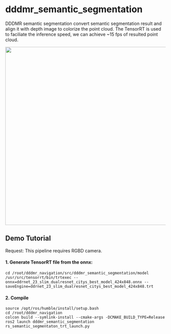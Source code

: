 # dddmr_semantic_segmentation

DDDMR semantic segmentation convert semantic segmentation result and align it with depth image to colorize the point cloud.
The TensorRT is used to faciliate the inference speed, we can achieve ~15 fps of resulted point cloud.

<p align='center'>
    <img src="https://github.com/dfl-rlab/dddmr_documentation_materials/blob/main/dddmr_semantic_segmentation/dddmr%20semantic%20segmentation.png" width="780" height="560"/>
</p>

## Demo Tutorial

Request:
This pipeline requires RGBD camera.

#### 1. Generate TensorRT file from the onnx:
```
cd /root/dddmr_navigation/src/dddmr_semantic_segmentation/model
/usr/src/tensorrt/bin/trtexec --onnx=ddrnet_23_slim_dualresnet_citys_best_model_424x848.onnx --saveEngine=ddrnet_23_slim_dualresnet_citys_best_model_424x848.trt
```

#### 2. Compile
```
source /opt/ros/humble/install/setup.bash
cd /root/dddmr_navigation
colcon build --symlink-install --cmake-args -DCMAKE_BUILD_TYPE=Release
ros2 launch dddmr_semantic_segmentation rs_semantic_segmentaton_trt_launch.py
```

